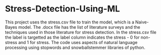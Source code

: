 # Stress-Detection-Using-ML
This project uses the stress.csv file to train the model, which is a Naive-Bayes model.
The .docx file has the list of literature surveys and the techniques used in those literature for stress detection.
In the stress.csv file the label is targetted as the label column indicates the stress - 0 for non-stress and 1 for stress.
The code uses aspects of natural language processing using stopwords and snowballstemmer libraries of python. 
